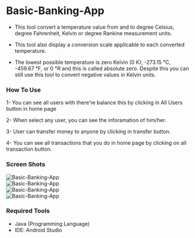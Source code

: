 # Basic-Banking-App
- This tool convert a temperature value from and to degree Celsius, degree Fahrenheit, Kelvin or degree Rankine measurement units.

- This tool also display a conversion scale applicable to each converted temperature.

- The lowest possible temperature is zero Kelvin (0 K), -273.15 °C, -459.67 °F, or 0 °R and this is called absolute zero. Despite this you can still use this tool to convert negative values in Kelvin units.

### How To Use
1- You can see all users with there're balance this by clicking in All Users button in home page

2- When select any user, you can see the inforamation of him/her.

3- User can transfer money to anyone by clicking in transfer button. 

4- You can see all transactions that you do in home page by clicking on all transaction button.

### Screen Shots
![Basic-Banking-App](https://github.com/MernaHesham10/Basic-Banking-App/blob/main/Screenshot/1.jpg)
<br>
![Basic-Banking-App](https://github.com/MernaHesham10/Basic-Banking-App/blob/main/Screenshot/2.jpg)
<br>
![Basic-Banking-App](https://github.com/MernaHesham10/Basic-Banking-App/blob/main/Screenshot/3.jpg)
<br>
![Basic-Banking-App](https://github.com/MernaHesham10/Basic-Banking-App/blob/main/Screenshot/4.jpg)

### Required Tools
- Java (Programming Language)
- IDE: Android Studio
    
